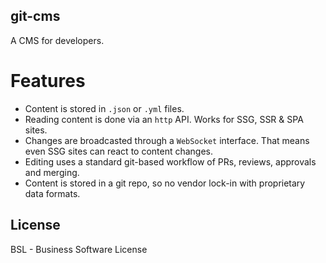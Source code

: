 git-cms
----------

A CMS for developers.

# Features

- Content is stored in `.json` or `.yml` files.
- Reading content is done via an `http` API. Works for SSG, SSR & SPA sites.
- Changes are broadcasted through a `WebSocket` interface. That means even SSG sites can react to content changes.
- Editing uses a standard git-based workflow of PRs, reviews, approvals and merging.
- Content is stored in a git repo, so no vendor lock-in with proprietary data formats.

## License

BSL - Business Software License

